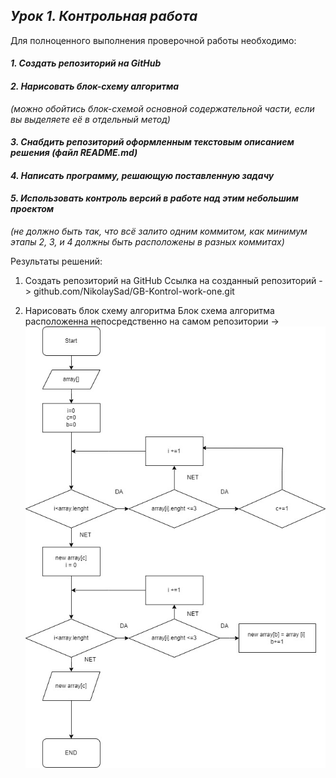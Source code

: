 ## *Урок 1. Контрольная работа*

Для полноценного выполнения проверочной работы необходимо:

#### *1. Создать репозиторий на GitHub*

#### *2. Нарисовать блок-схему алгоритма*
*(можно обойтись блок-схемой основной содержательной части, если вы выделяете её в отдельный метод)*

#### *3. Снабдить репозиторий оформленным текстовым описанием решения (файл README.md)*

#### _4. Написать программу, решающую поставленную задачу_

#### *5. Использовать контроль версий в работе над этим небольшим проектом*
_(не должно быть так, что всё залито одним коммитом, как минимум этапы 2, 3, и 4 должны быть расположены в разных коммитах)_


Результаты решений:
1. Создать репозиторий на GitHub
Ссылка на созданный репозиторий -> github.com/NikolaySad/GB-Kontrol-work-one.git

2. Нарисовать блок схему алгоритма
Блок схема алгоритма расположенна непосредственно на самом репозитории -> ![Схема](https://github.com/NikolaySad/GB-Kontrol-work-one/blob/main/Kontrol%20scheme.jpg)

